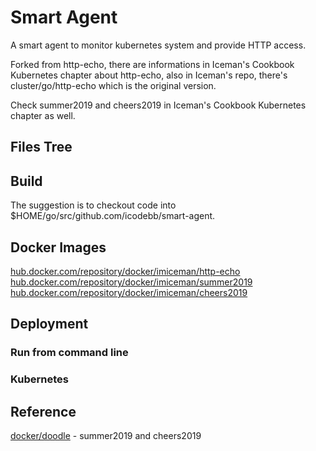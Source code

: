 # Smart Agent

A smart agent to monitor kubernetes system and provide HTTP access.  

Forked from http-echo, there are informations in Iceman's Cookbook Kubernetes chapter about http-echo, also in Iceman's repo, there's cluster/go/http-echo which is the original version.  

Check summer2019 and cheers2019 in Iceman's Cookbook Kubernetes chapter as well.  

## Files Tree

## Build

The suggestion is to checkout code into $HOME/go/src/github.com/icodebb/smart-agent.

## Docker Images

[hub.docker.com/repository/docker/imiceman/http-echo](https://hub.docker.com/repository/docker/imiceman/http-echo)  
[hub.docker.com/repository/docker/imiceman/summer2019](https://hub.docker.com/repository/docker/imiceman/summer2019)  
[hub.docker.com/repository/docker/imiceman/cheers2019](https://hub.docker.com/repository/docker/imiceman/cheers2019)  

## Deployment

### Run from command line

### Kubernetes

## Reference

[docker/doodle](https://github.com/docker/doodle) - summer2019 and cheers2019  
